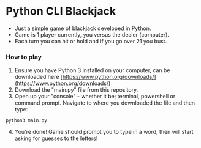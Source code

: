 # Python CLI Blackjack

* Just a simple game of blackjack developed in Python.
* Game is 1 player currently, you versus the dealer (computer).
* Each turn you can hit or hold and if you go over 21 you bust.

### How to play
1. Ensure you have Python 3 installed on your computer, can be downloaded here [https://www.python.org/downloads/](https://www.python.org/downloads/)
2. Download the "main.py" file from this repository.
3. Open up your "console" - whether it be; terminal, powershell or command prompt. Navigate to where you downloaded the file and then type:
```shell
python3 main.py
```
4. You're done! Game should prompt you to type in a word, then will start asking for guesses to the letters!

